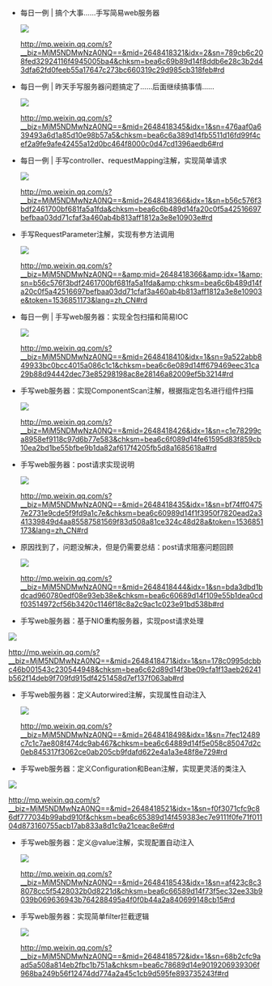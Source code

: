 - 每日一例 | 搞个大事……手写简易web服务器

  ![](https://syske-pic-bed.oss-cn-hangzhou.aliyuncs.com/imgs/face-img-f085bcfb2250478785315e0b3461a6ab.jpg)

  http://mp.weixin.qq.com/s?__biz=MjM5NDMwNzA0NQ==&mid=2648418321&idx=2&sn=789cb6c208fed32924116f4945005ba4&chksm=bea6c69b89d14f8ddb6e28c3b2d43dfa62fd0feeb55a17647c273bc660319c29d985cb318feb#rd

- 每日一例 | 昨天手写服务器问题搞定了……后面继续搞事情……

  ![](https://syske-pic-bed.oss-cn-hangzhou.aliyuncs.com/imgs/face-img-d10877acc23444e288b7329a571b00ca.jpg)

  http://mp.weixin.qq.com/s?__biz=MjM5NDMwNzA0NQ==&mid=2648418345&idx=1&sn=476aaf0a639493a6d1a85d10e98b57a5&chksm=bea6c6a389d14fb5511d16fd99f4cef2a9fe9afe42455a12d0bc464f8000c0d47cd1396aedb6#rd 

- 每日一例 | 手写controller、requestMapping注解，实现简单请求

  ![](https://syske-pic-bed.oss-cn-hangzhou.aliyuncs.com/imgs/face-img-0fa03bf785e34ca899a70fe81488e559.jpg)

  http://mp.weixin.qq.com/s?__biz=MjM5NDMwNzA0NQ==&mid=2648418366&idx=1&sn=b56c576f3bdf2461700bf681fa5a1fda&chksm=bea6c6b489d14fa20c0f5a42516697befbaa03dd71cfaf3a460ab4b813aff1812a3e8e10903e#rd 

- 手写RequestParameter注解，实现有参方法调用

  ![](https://syske-pic-bed.oss-cn-hangzhou.aliyuncs.com/imgs/face-img-d152eccc68c14dd796fdb7c39117e4f0.jpg)

  http://mp.weixin.qq.com/s?__biz=MjM5NDMwNzA0NQ==&amp;mid=2648418366&amp;idx=1&amp;sn=b56c576f3bdf2461700bf681fa5a1fda&amp;chksm=bea6c6b489d14fa20c0f5a42516697befbaa03dd71cfaf3a460ab4b813aff1812a3e8e10903e&token=1536851173&lang=zh_CN#rd

- 每日一例 | 手写web服务器：实现全包扫描和简易IOC

  ![](https://syske-pic-bed.oss-cn-hangzhou.aliyuncs.com/imgs/face-img-d149251acf4a49dba03882fc60528c15.jpg)

  http://mp.weixin.qq.com/s?__biz=MjM5NDMwNzA0NQ==&mid=2648418410&idx=1&sn=9a522abb849933bc0bcc4015a086c1c1&chksm=bea6c6e089d14ff679469eec31ca29b88d94442dec73e85298198ac8e28146a82009ef5b3214#rd

- 手写web服务器：实现ComponentScan注解，根据指定包名进行组件扫描

  ![](https://syske-pic-bed.oss-cn-hangzhou.aliyuncs.com/imgs/face-img-7083fa3726824b61a7333649db4af9bf.jpg)

  http://mp.weixin.qq.com/s?__biz=MjM5NDMwNzA0NQ==&mid=2648418426&idx=1&sn=c1e78299ca8958ef9118c97d6b77e583&chksm=bea6c6f089d14fe61595d83f859cb10ea2bd1be55bfbe9b1da82af617f4205fb5d8a1685618a#rd

- 手写web服务器：post请求实现说明

  ![](https://syske-pic-bed.oss-cn-hangzhou.aliyuncs.com/imgs/face-img-b1500ee525364486a3dea15429c1b411.jpg)

  http://mp.weixin.qq.com/s?__biz=MjM5NDMwNzA0NQ==&mid=2648418435&idx=1&sn=bf74ff04757e2731e9cde5f9fd9a1c7e&chksm=bea6c60989d14f1f3950f7820ead2a341339849d4aa85587581569f83d508a81ce324c48d28a&token=1536851173&lang=zh_CN#rd

- 原因找到了，问题没解决，但是仍需要总结：post请求阻塞问题回顾

  ![](https://syske-pic-bed.oss-cn-hangzhou.aliyuncs.com/imgs/face-img-ad1119e043c3446d8e4f253ea9c453f7.jpg) 

  http://mp.weixin.qq.com/s?__biz=MjM5NDMwNzA0NQ==&mid=2648418444&idx=1&sn=bda3dbd1bdcad960780edf08e93eb38e&chksm=bea6c60689d14f109e55b1dea0cdf03514972cf56b3420c1146f18c8a2c9ac1c023e91bd538b#rd 



-  手写web服务器：基于NIO重构服务器，实现post请求处理

  ![](https://syske-pic-bed.oss-cn-hangzhou.aliyuncs.com/imgs/face-img-37a8381cca2443c685a63e6b133d7f2d.jpg)

   http://mp.weixin.qq.com/s?__biz=MjM5NDMwNzA0NQ==&mid=2648418471&idx=1&sn=178c0995dcbbc46b001543c230544948&chksm=bea6c62d89d14f3be09cfa1f13aeb26241b562f14deb9f709fd915df4251458d7ef137f063ab#rd 



- 手写web服务器：定义Autorwired注解，实现属性自动注入 

  ![](https://syske-pic-bed.oss-cn-hangzhou.aliyuncs.com/imgs/face-img-023f1360d0dd4146a1415671dcd0544c.jpg)

  http://mp.weixin.qq.com/s?__biz=MjM5NDMwNzA0NQ==&mid=2648418498&idx=1&sn=7fec12489c7c1c7ae808f474dc9ab467&chksm=bea6c64889d14f5e058c85047d2c0eb845317f3062ce0ab205cb9fdafd622e4a1a3e48f8e729#rd 



-  手写web服务器：定义Configuration和Bean注解，实现更灵活的类注入

  ![](https://syske-pic-bed.oss-cn-hangzhou.aliyuncs.com/imgs/face-img-08e190e98c184fcfb8c7e7d70f3ab7fa.jpg)

   http://mp.weixin.qq.com/s?__biz=MjM5NDMwNzA0NQ==&mid=2648418521&idx=1&sn=f0f3071cfc9c86df777034b99abd910f&chksm=bea6c65389d14f459383ec7e9111f0fe71f01104d873160755acb17ab833a8d1c9a21ceac8e6#rd 



- 手写web服务器：定义@value注解，实现配置自动注入 

  ![](https://syske-pic-bed.oss-cn-hangzhou.aliyuncs.com/imgs/face-img-df23845c33de4d49a5c4c1af290351ae.jpg)

  http://mp.weixin.qq.com/s?__biz=MjM5NDMwNzA0NQ==&mid=2648418543&idx=1&sn=af423c8c38078cc5f5428032b0d8221d&chksm=bea6c66589d14f73f5ec32ee33b9039b069636943b764288495a4f0f0b44a2a840699148cb15#rd 



- 手写web服务器：实现简单filter拦截逻辑 

  ![](https://syske-pic-bed.oss-cn-hangzhou.aliyuncs.com/imgs/face-img-cc01afdab76447e7bd6e6af48c4c4327.jpg)

  http://mp.weixin.qq.com/s?__biz=MjM5NDMwNzA0NQ==&mid=2648418572&idx=1&sn=68b2cfc9aad5a508a814eb2fbc1b751a&chksm=bea6c78689d14e9019206939306f968ba249b56f12474dd774a2a45c1cb9d595fe893735243f#rd 